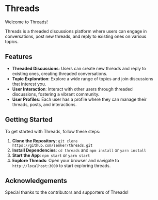 # Threads

Welcome to Threads!

Threads is a threaded discussions platform where users can engage in conversations, post new threads, and reply to existing ones on various topics.

## Features

- **Threaded Discussions**: Users can create new threads and reply to existing ones, creating threaded conversations.
- **Topic Exploration**: Explore a wide range of topics and join discussions that interest you.
- **User Interaction**: Interact with other users through threaded discussions, fostering a vibrant community.
- **User Profiles**: Each user has a profile where they can manage their threads, posts, and interactions.

## Getting Started

To get started with Threads, follow these steps:

1. **Clone the Repository**: `git clone https://github.com/senker/threads.git`
2. **Install Dependencies**: `cd threads` and `npm install` or `yarn install`
3. **Start the App**: `npm start` or `yarn start`
4. **Explore Threads**: Open your browser and navigate to `http://localhost:3000` to start exploring threads.


## Acknowledgements

Special thanks to the contributors and supporters of Threads!
